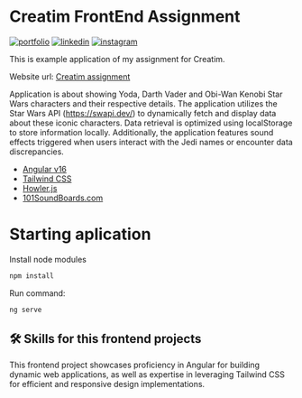 # Creatim FrontEnd Assignment

[![portfolio](https://img.shields.io/badge/my_portfolio-000?style=for-the-badge&logo=ko-fi&logoColor=white)](https://danilojezernik.com/)
[![linkedin](https://img.shields.io/badge/facebook-0A66C2?style=for-the-badge&logo=facebook&logoColor=white)](https://www.linkedin.com/in/danilojezernik/)
[![instagram](https://img.shields.io/badge/instagram-red?style=for-the-badge&logo=instagram&logoColor=white)](https://instagram.com/danilojezernik)

This is example application of my assignment for Creatim.

Website url: [Creatim assignment](http://creatim.danilojezernik.com/)

Application is about showing Yoda, Darth Vader and Obi-Wan Kenobi Star Wars characters and their respective details.
The application utilizes the Star Wars API (https://swapi.dev/) to dynamically fetch and display data about these iconic characters. 
Data retrieval is optimized using localStorage to store information locally. 
Additionally, the application features sound effects triggered when users interact with the Jedi names or encounter data discrepancies.

- [Angular v16](https://v16.angular.io/docs)
- [Tailwind CSS](https://tailwindcss.com/)
- [Howler.js](https://howlerjs.com/)
- [101SoundBoards.com](https://101soundboards.com)

# Starting aplication

Install node modules
```bash
npm install
```

Run command:

```bash
ng serve
```

## 🛠 Skills for this frontend projects

This frontend project showcases proficiency in Angular for building dynamic web applications, as well as expertise in leveraging Tailwind CSS for efficient and responsive design implementations.
